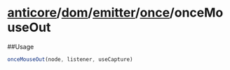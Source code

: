 # [anticore](../../../../../../#reference)/[dom](../../../#reference)/[emitter](../../#reference)/[once](../#reference)/<a name="reference">onceMouseOut</a>

##Usage

```js
onceMouseOut(node, listener, useCapture)
```